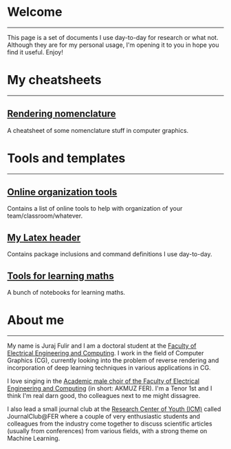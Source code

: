 # **Welcome**
-----

This page is a set of documents I use day-to-day for research or what not. Although they are for my personal usage, I'm opening it to you in hope you find it useful. Enjoy!

# **My cheatsheets**
-----

## [Rendering nomenclature](rendering_nomenclature.md)
A cheatsheet of some nomenclature stuff in computer graphics.

# **Tools and templates**
-----

## [Online organization tools](online_org_tools.md)
Contains a list of online tools to help with organization of your team/classroom/whatever.

## [My Latex header](./assets/files/latex_header.tex)
Contains package inclusions and command definitions I use day-to-day.

## [Tools for learning maths](math_learning.md)
A bunch of notebooks for learning maths.

# **About me**
-----
My name is Juraj Fulir and I am a doctoral student at the [Faculty of Electrical Engineering and Computing](https://www.fer.unizg.hr/en). I work in the field of Computer Graphics (CG), currently looking into the problem of reverse rendering and incorporation of deep learning techniques in various applications in CG.

I love singing in the [Academic male choir of the Faculty of Electrical Engineering and Computing](https://akmuz.fer.hr/akmuz/home) (in short: AKMUZ FER). I'm a Tenor 1st and I think I'm real darn good, tho colleagues next to me might dissagree.

I also lead a small journal club at the [Research Center of Youth (ICM)](http://icm.hr/) called JournalClub@FER where a couple of very enthusiastic students and colleagues from the industry come together to discuss scientific articles (usually from conferences) from various fields, with a strong theme on Machine Learning.
